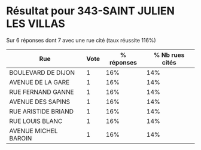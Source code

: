 # Résultat pour 343-SAINT JULIEN LES VILLAS

Sur 6 réponses dont 7 avec une rue cité (taux réussite 116%)

| Rue | Vote | % réponses | % Nb rues cités|
|-----|------|------------|----------------|
| BOULEVARD DE DIJON | 1 | 16% | 14%|
| AVENUE DE LA GARE | 1 | 16% | 14%|
| RUE FERNAND GANNE | 1 | 16% | 14%|
| AVENUE DES SAPINS | 1 | 16% | 14%|
| RUE ARISTIDE BRIAND | 1 | 16% | 14%|
| RUE LOUIS BLANC | 1 | 16% | 14%|
| AVENUE MICHEL BAROIN | 1 | 16% | 14%|
